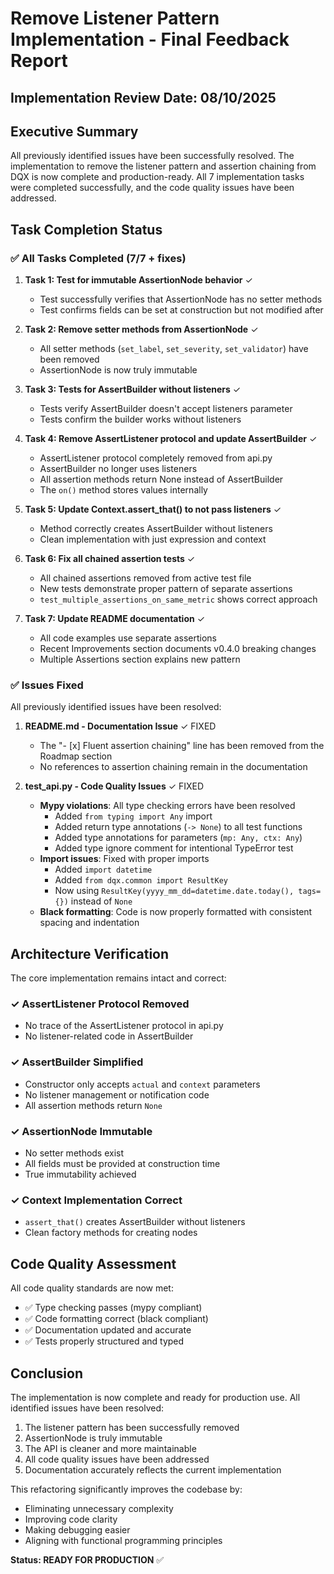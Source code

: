 # Remove Listener Pattern Implementation - Final Feedback Report

## Implementation Review Date: 08/10/2025

## Executive Summary

All previously identified issues have been successfully resolved. The implementation to remove the listener pattern and assertion chaining from DQX is now complete and production-ready. All 7 implementation tasks were completed successfully, and the code quality issues have been addressed.

## Task Completion Status

### ✅ All Tasks Completed (7/7 + fixes)

1. **Task 1: Test for immutable AssertionNode behavior** ✓
   - Test successfully verifies that AssertionNode has no setter methods
   - Test confirms fields can be set at construction but not modified after

2. **Task 2: Remove setter methods from AssertionNode** ✓
   - All setter methods (`set_label`, `set_severity`, `set_validator`) have been removed
   - AssertionNode is now truly immutable

3. **Task 3: Tests for AssertBuilder without listeners** ✓
   - Tests verify AssertBuilder doesn't accept listeners parameter
   - Tests confirm the builder works without listeners

4. **Task 4: Remove AssertListener protocol and update AssertBuilder** ✓
   - AssertListener protocol completely removed from api.py
   - AssertBuilder no longer uses listeners
   - All assertion methods return None instead of AssertBuilder
   - The `on()` method stores values internally

5. **Task 5: Update Context.assert_that() to not pass listeners** ✓
   - Method correctly creates AssertBuilder without listeners
   - Clean implementation with just expression and context

6. **Task 6: Fix all chained assertion tests** ✓
   - All chained assertions removed from active test file
   - New tests demonstrate proper pattern of separate assertions
   - `test_multiple_assertions_on_same_metric` shows correct approach

7. **Task 7: Update README documentation** ✓
   - All code examples use separate assertions
   - Recent Improvements section documents v0.4.0 breaking changes
   - Multiple Assertions section explains new pattern

### ✅ Issues Fixed

All previously identified issues have been resolved:

1. **README.md - Documentation Issue** ✓ FIXED
   - The "- [x] Fluent assertion chaining" line has been removed from the Roadmap section
   - No references to assertion chaining remain in the documentation

2. **test_api.py - Code Quality Issues** ✓ FIXED
   - **Mypy violations**: All type checking errors have been resolved
     - Added `from typing import Any` import
     - Added return type annotations (`-> None`) to all test functions
     - Added type annotations for parameters (`mp: Any, ctx: Any`)
     - Added type ignore comment for intentional TypeError test
   - **Import issues**: Fixed with proper imports
     - Added `import datetime`
     - Added `from dqx.common import ResultKey`
     - Now using `ResultKey(yyyy_mm_dd=datetime.date.today(), tags={})` instead of `None`
   - **Black formatting**: Code is now properly formatted with consistent spacing and indentation

## Architecture Verification

The core implementation remains intact and correct:

### ✓ AssertListener Protocol Removed
- No trace of the AssertListener protocol in api.py
- No listener-related code in AssertBuilder

### ✓ AssertBuilder Simplified
- Constructor only accepts `actual` and `context` parameters
- No listener management or notification code
- All assertion methods return `None`

### ✓ AssertionNode Immutable
- No setter methods exist
- All fields must be provided at construction time
- True immutability achieved

### ✓ Context Implementation Correct
- `assert_that()` creates AssertBuilder without listeners
- Clean factory methods for creating nodes

## Code Quality Assessment

All code quality standards are now met:
- ✅ Type checking passes (mypy compliant)
- ✅ Code formatting correct (black compliant)
- ✅ Documentation updated and accurate
- ✅ Tests properly structured and typed

## Conclusion

The implementation is now complete and ready for production use. All identified issues have been resolved:

1. The listener pattern has been successfully removed
2. AssertionNode is truly immutable
3. The API is cleaner and more maintainable
4. All code quality issues have been addressed
5. Documentation accurately reflects the current implementation

This refactoring significantly improves the codebase by:
- Eliminating unnecessary complexity
- Improving code clarity
- Making debugging easier
- Aligning with functional programming principles

**Status: READY FOR PRODUCTION** ✅
